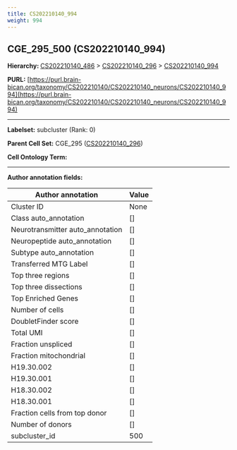 ```yaml
---
title: CS202210140_994
weight: 994
---
```

## CGE_295_500 (CS202210140_994)
<b>Hierarchy: </b>
[CS202210140_486](../CS202210140_486) >
[CS202210140_296](../CS202210140_296) >
[CS202210140_994](../CS202210140_994)

**PURL:** [https://purl.brain-bican.org/taxonomy/CS202210140/CS202210140_neurons/CS202210140_994](https://purl.brain-bican.org/taxonomy/CS202210140/CS202210140_neurons/CS202210140_994)

---


**Labelset:** subcluster (Rank: 0)

**Parent Cell Set:** CGE_295 ([CS202210140_296](../CS202210140_296))



**Cell Ontology Term:** 

[MARKER GENES.]: #


---

[TRANSFERRED ANNOTATIONS.]: #


[AUTHOR ANNOTATION FIELDS.]: #


**Author annotation fields:**

| Author annotation | Value |
|-------------------|-------|
|Cluster ID|None|
|Class auto_annotation|[]|
|Neurotransmitter auto_annotation|[]|
|Neuropeptide auto_annotation|[]|
|Subtype auto_annotation|[]|
|Transferred MTG Label|[]|
|Top three regions|[]|
|Top three dissections|[]|
|Top Enriched Genes|[]|
|Number of cells|[]|
|DoubletFinder score|[]|
|Total UMI|[]|
|Fraction unspliced|[]|
|Fraction mitochondrial|[]|
|H19.30.002|[]|
|H19.30.001|[]|
|H18.30.002|[]|
|H18.30.001|[]|
|Fraction cells from top donor|[]|
|Number of donors|[]|
|subcluster_id|500|

